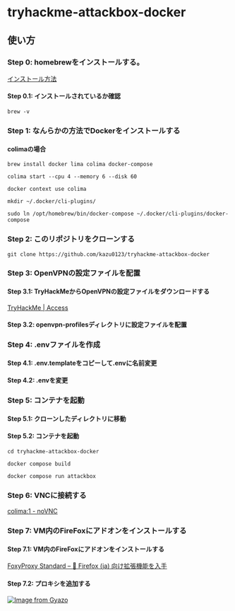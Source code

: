 # tryhackme-attackbox-docker

## 使い方

### **Step 0: homebrewをインストールする。**
[インストール方法](https://brew.sh/ja/)
#### Step 0.1: インストールされているか確認
```
brew -v
```

### **Step 1: なんらかの方法でDockerをインストールする**

#### colimaの場合
```
brew install docker lima colima docker-compose
```
```
colima start --cpu 4 --memory 6 --disk 60
```
```
docker context use colima
```
```
mkdir ~/.docker/cli-plugins/
```
```
sudo ln /opt/homebrew/bin/docker-compose ~/.docker/cli-plugins/docker-compose
```

### **Step 2: このリポジトリをクローンする**
```
git clone https://github.com/kazu0123/tryhackme-attackbox-docker
```

### **Step 3: OpenVPNの設定ファイルを配置**

#### Step 3.1: TryHackMeからOpenVPNの設定ファイルをダウンロードする

[TryHackMe | Access](https://tryhackme.com/r/access)

#### Step 3.2: openvpn-profilesディレクトリに設定ファイルを配置

### **Step 4: .envファイルを作成**

#### Step 4.1: .env.templateをコピーして.envに名前変更

#### Step 4.2: .envを変更

### **Step 5: コンテナを起動**

#### Step 5.1: クローンしたディレクトリに移動

#### Step 5.2: コンテナを起動
```
cd tryhackme-attackbox-docker
```
```
docker compose build
```
```
docker compose run attackbox
```

### Step 6: VNCに接続する

[colima:1 - noVNC](http://localhost:8080/vnc.html)

### Step 7: VM内のFireFoxにアドオンをインストールする

#### Step 7.1: VM内のFireFoxにアドオンをインストールする
[FoxyProxy Standard – 🦊 Firefox (ja) 向け拡張機能を入手](https://addons.mozilla.org/ja/firefox/addon/foxyproxy-standard/)

#### Step 7.2: プロキシを追加する
[![Image from Gyazo](https://i.gyazo.com/32e0d79f46b2dcb94b7c9e4cef563eed.png)](https://gyazo.com/32e0d79f46b2dcb94b7c9e4cef563eed)
